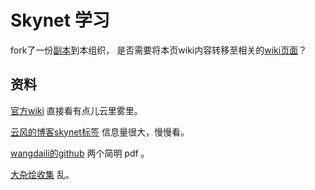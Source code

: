 # Skynet 学习
fork了一份[副本](https://github.com/doubility-sky/skynet)到本组织，
是否需要将本页wiki内容转移至相关的[wiki页面](https://github.com/doubility-sky/skynet/wiki)？ 


## 资料
[官方wiki](https://github.com/cloudwu/skynet/wiki) 直接看有点儿云里雾里。

[云风的博客skynet标签](http://blog.codingnow.com/eo/skynet/) 信息量很大，慢慢看。

[wangdaili的github](https://github.com/wangdali/skynet-note/tree/master/doc) 两个简明 pdf 。

[大杂烩收集](http://skynetclub.github.io/skynet/resource.html) 乱。
   